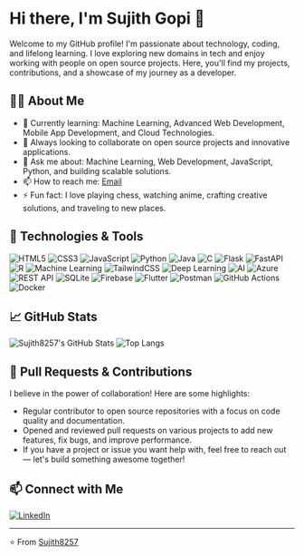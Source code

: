 # Hi there, I'm Sujith Gopi 👋

Welcome to my GitHub profile! I'm passionate about technology, coding, and lifelong learning. I love exploring new domains in tech and enjoy working with people on open source projects. Here, you'll find my projects, contributions, and a showcase of my journey as a developer.

## 🧑‍💻 About Me

- 🌱 Currently learning: Machine Learning, Advanced Web Development, Mobile App Development, and Cloud Technologies.
- 👯 Always looking to collaborate on open source projects and innovative applications.
- 💬 Ask me about: Machine Learning, Web Development, JavaScript, Python, and building scalable solutions.
- 📫 How to reach me: [Email](mailto:sujithgopi740@gmail.com)
- ⚡ Fun fact: I love playing chess, watching anime, crafting creative solutions, and traveling to new places.

## 🔧 Technologies & Tools

![HTML5](https://img.shields.io/badge/html5-%23E34F26.svg?style=for-the-badge&logo=html5&logoColor=white)
![CSS3](https://img.shields.io/badge/css3-%231572B6.svg?style=for-the-badge&logo=css3&logoColor=white)
![JavaScript](https://img.shields.io/badge/javascript-%23323330.svg?style=for-the-badge&logo=javascript&logoColor=%23F7DF1E)
![Python](https://img.shields.io/badge/python-%2314354C.svg?style=for-the-badge&logo=python&logoColor=white)
![Java](https://img.shields.io/badge/java-%231572B6.svg?style=for-the-badge&logo=java&logoColor=white)
![C](https://img.shields.io/badge/C-%23E34F26.svg?style=for-the-badge&logo=C&logoColor=white)
![Flask](https://img.shields.io/badge/flask-%2314354C.svg?style=for-the-badge&logo=flask&logoColor=white)
![FastAPI](https://img.shields.io/badge/fastapi-%2300C7B7.svg?style=for-the-badge&logo=fastapi&logoColor=white)
![R](https://img.shields.io/badge/R-%2314354C.svg?style=for-the-badge&logo=R&logoColor=white)
![Machine Learning](https://img.shields.io/badge/machine--learning-%2345b8d8.svg?style=for-the-badge&logo=machine-learning&logoColor=white)
![TailwindCSS](https://img.shields.io/badge/tailwindcss-%2338B2AC.svg?style=for-the-badge&logo=tailwind-css&logoColor=white)
![Deep Learning](https://img.shields.io/badge/deep--learning-%2345b8d8.svg?style=for-the-badge&logo=deep-learning&logoColor=white)
![AI](https://img.shields.io/badge/AI-%2345b8d8.svg?style=for-the-badge&logo=ai&logoColor=white)
![Azure](https://img.shields.io/badge/azure-%230072C6.svg?style=for-the-badge&logo=microsoft-azure&logoColor=white)
![REST API](https://img.shields.io/badge/rest--api-%23FF6F00.svg?style=for-the-badge&logo=rest-api&logoColor=white)
![SQLite](https://img.shields.io/badge/sqlite-%2307405e.svg?style=for-the-badge&logo=sqlite&logoColor=white)
![Firebase](https://img.shields.io/badge/firebase-%23039BE5.svg?style=for-the-badge&logo=firebase&logoColor=white)
![Flutter](https://img.shields.io/badge/flutter-%2302569B.svg?style=for-the-badge&logo=flutter&logoColor=white)
![Postman](https://img.shields.io/badge/postman-%23FF6C37.svg?style=for-the-badge&logo=postman&logoColor=white)
![GitHub Actions](https://img.shields.io/badge/github%20actions-%232671E5.svg?style=for-the-badge&logo=githubactions&logoColor=white)
![Docker](https://img.shields.io/badge/docker-%230db7ed.svg?style=for-the-badge&logo=docker&logoColor=white)

## 📈 GitHub Stats

![Sujith8257's GitHub Stats](https://github-readme-stats.vercel.app/api?username=Sujith8257&show_icons=true&theme=radical)
![Top Langs](https://github-readme-stats.vercel.app/api/top-langs/?username=Sujith8257&layout=compact&theme=radical)

## 🚀 Pull Requests & Contributions

I believe in the power of collaboration! Here are some highlights:
- Regular contributor to open source repositories with a focus on code quality and documentation.
- Opened and reviewed pull requests on various projects to add new features, fix bugs, and improve performance.
- If you have a project or issue you want help with, feel free to reach out — let's build something awesome together!

## 📫 Connect with Me

[![LinkedIn](https://img.shields.io/badge/LinkedIn-%230077B5.svg?style=for-the-badge&logo=linkedin&logoColor=white)](https://www.linkedin.com/in/tanguturi-venkata-sujith-gopi/)

---

⭐️ From [Sujith8257]([https://github.com/Sujith8257])
